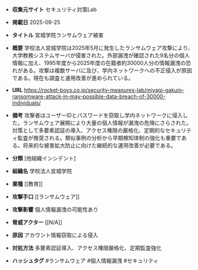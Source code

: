 - **収集元サイト**
セキュリティ対策Lab

- **掲載日**
2025-09-25

- **タイトル**
宮城学院ランサムウェア被害

- **概要**
学校法人宮城学院は2025年5月に発生したランサムウェア攻撃により、大学教務システムサーバが侵害された。外部漏洩が確認された9名分の個人情報に加え、1995年度から2025年度の在籍者約30000人分の情報漏洩の恐れがある。攻撃は複数サーバに及び、学内ネットワークへの不正侵入が原因である。現在も調査と運用改善が進められている。

- **URL**
https://rocket-boys.co.jp/security-measures-lab/miyagi-gakuin-ransomware-attack-in-may-possible-data-breach-of-30000-individuals/

- **備考**
攻撃者はユーザーIDとパスワードを窃取し学内ネットワークに侵入した。ランサムウェア展開により大量の個人情報が漏洩の危険にさらされた。対策として多要素認証の導入、アクセス権限の厳格化、定期的なセキュリティ監査が推奨される。類似事例の分析から早期検知体制の強化も重要である。将来的な被害拡大防止に向けた継続的な運用改善が必要である。

- **分類**
[他組織インシデント]

- **組織名**
学校法人宮城学院

- **業種**
[[教育]]

- **攻撃手口**
[[ランサムウェア]]

- **攻撃影響**
個人情報漏洩の可能性あり

- **脅威アクター**
[[N/A]]

- **原因**
アカウント情報窃取による侵入

- **対処方法**
多要素認証導入、アクセス権限厳格化、定期監査強化

- **ハッシュタグ**
#ランサムウェア #個人情報漏洩 #セキュリティ
